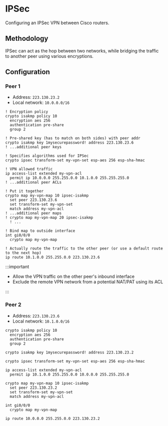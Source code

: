 # IPSec

Configuring an IPSec VPN between Cisco routers.

## Methodology

IPSec can act as the hop between two networks, while bridging the traffic to another peer using various encryptions.

## Configuration

### Peer 1

- Address: `223.130.23.2`
- Local network: `10.0.0.0/16`

```cisco-ios
! Encryption policy
crypto isakmp policy 10
  encryption aes 256
  authentication pre-share
  group 2

! Pre-shared key (has to match on both sides) with peer addr
crypto isakmp key 1mysecurepassword! address 223.130.23.6
! ...additional peer keys

! Specifies algorithms used for IPSec
crypto ipsec transform-set my-vpn-set esp-aes 256 esp-sha-hmac

! VPN allowed traffic
ip access-list extended my-vpn-acl
  permit ip 10.0.0.0 255.255.0.0 10.1.0.0 255.255.255.0
! ...additional peer ACLs

! Put it together
crypto map my-vpn-map 10 ipsec-isakmp
  set peer 223.130.23.6
  set transform-set my-vpn-set
  match address my-vpn-acl
! ...additional peer maps
! crypto map my-vpn-map 20 ipsec-isakmp
  ! ...

! Bind map to outside interface
int gi0/0/0
  crypto map my-vpn-map

! Actually route the traffic to the other peer (or use a default route to the next hop)
ip route 10.1.0.0 255.255.0.0 223.130.23.6
```

:::important

- Allow the VPN traffic on the other peer's inbound interface
- Exclude the remote VPN network from a potential NAT/PAT using its ACL

:::

### Peer 2

- Address: `223.130.23.6`
- Local network: `10.1.0.0/16`

```cisco-ios
crypto isakmp policy 10
  encryption aes 256
  authentication pre-share
  group 2

crypto isakmp key 1mysecurepassword! address 223.130.23.2

crypto ipsec transform-set my-vpn-set esp-aes 256 esp-sha-hmac

ip access-list extended my-vpn-acl
  permit ip 10.1.0.0 255.255.0.0 10.0.0.0 255.255.255.0

crypto map my-vpn-map 10 ipsec-isakmp
  set peer 223.130.23.2
  set transform-set my-vpn-set
  match address my-vpn-acl

int gi0/0/0
  crypto map my-vpn-map

ip route 10.0.0.0 255.255.0.0 223.130.23.2
```
